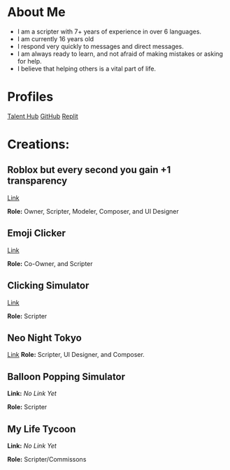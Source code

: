 # About Me
- I am a scripter with 7+ years of experience in over 6 languages.
- I am currently 16 years old
- I respond very quickly to messages and direct messages.
- I am always ready to learn, and not afraid of making mistakes or asking for help.
- I believe that helping others is a vital part of life.

# Profiles
[Talent Hub](https://talent.roblox.com/creators/1016351019) 
[GitHub](https://github.com/OOOPil?tab=repositories)
[Replit](https://replit.com/@Yo-BoyzIts-CJ?username=Yo-BoyzIts-CJ)

# Creations:

## Roblox but every second you gain +1 transparency

[Link](www.roblox.com/games/11646927116/Roblox-but-every-second-you-gain-1-transparency) 

**Role:** Owner, Scripter, Modeler, Composer, and UI Designer


## Emoji Clicker

[Link](www.roblox.com/games/5181978738/EMOJIS)

**Role:** Co-Owner, and Scripter


## Clicking Simulator

[Link](www.roblox.com/games/10298221799/Clicking-Simulator-3-0-VOICE-CHAT-BETA)

**Role:** Scripter

## Neo Night Tokyo
[Link](www.roblox.com/games/11313452152/Neo-Night-Tokyo)
**Role:** Scripter, UI Designer, and Composer.

## Balloon Popping Simulator
**Link:** *No Link Yet*

**Role:** Scripter

## My Life Tycoon
**Link:** *No Link Yet*

**Role:** Scripter/Commissons
